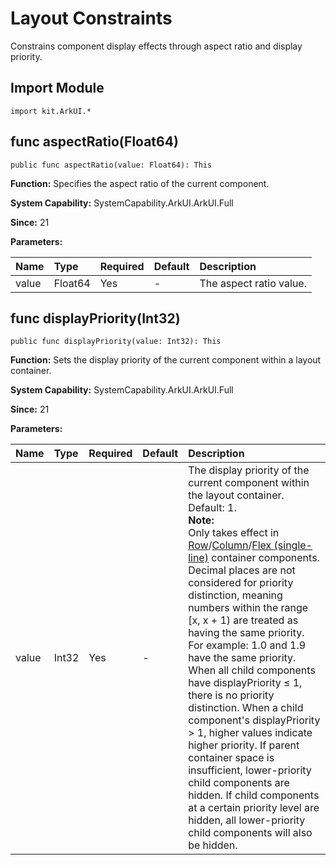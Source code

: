 # Layout Constraints

Constrains component display effects through aspect ratio and display priority.

## Import Module

```cangjie
import kit.ArkUI.*
```

## func aspectRatio(Float64)

```cangjie
public func aspectRatio(value: Float64): This
```

**Function:** Specifies the aspect ratio of the current component.

**System Capability:** SystemCapability.ArkUI.ArkUI.Full

**Since:** 21

**Parameters:**

| Name | Type | Required | Default | Description |
|:---|:---|:---|:---|:---|
| value | Float64 | Yes | - | The aspect ratio value. |

## func displayPriority(Int32)

```cangjie
public func displayPriority(value: Int32): This
```

**Function:** Sets the display priority of the current component within a layout container.

**System Capability:** SystemCapability.ArkUI.ArkUI.Full

**Since:** 21

**Parameters:**

| Name | Type | Required | Default | Description |
|:---|:---|:---|:---|:---|
| value | Int32 | Yes | - | The display priority of the current component within the layout container.<br> Default: 1. <br> **Note:** <br> Only takes effect in [Row](./cj-row-column-stack-row.md#row)/[Column](./cj-row-column-stack-column.md#column)/[Flex (single-line)](./cj-row-column-stack-flex.md#flex) container components.<br>Decimal places are not considered for priority distinction, meaning numbers within the range [x, x + 1) are treated as having the same priority. For example: 1.0 and 1.9 have the same priority. When all child components have displayPriority ≤ 1, there is no priority distinction. When a child component's displayPriority > 1, higher values indicate higher priority. If parent container space is insufficient, lower-priority child components are hidden. If child components at a certain priority level are hidden, all lower-priority child components will also be hidden. |